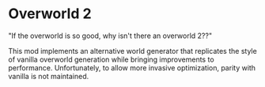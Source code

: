 # Overworld 2
"If the overworld is so good, why isn't there an overworld 2??"

This mod implements an alternative world generator that replicates the style of vanilla overworld generation while bringing improvements to performance.
Unfortunately, to allow more invasive optimization, parity with vanilla is not maintained.
